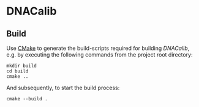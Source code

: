 # DNACalib

## Build

Use [CMake](https://cmake.org/) to generate the build-scripts required for building _DNACalib_, e.g. by executing the following commands from the project root directory:

```
mkdir build
cd build
cmake ..
```

And subsequently, to start the build process:

```
cmake --build .
```